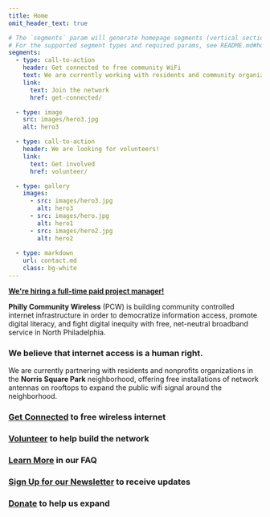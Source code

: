 ```yaml
---
title: Home
omit_header_text: true

# The `segments` param will generate homepage segments (vertical sections).
# For the supported segment types and required params, see README.md#homepage-segments
segments:
  - type: call-to-action
    header: Get connected to free community WiFi
    text: We are currently working with residents and community organizations in the area around Norris Square Park. If you live in the area, you can either get connected or host an antenna to connect your neighbors. 
    link:
      text: Join the network
      href: get-connected/

  - type: image
    src: images/hero3.jpg
    alt: hero3

  - type: call-to-action
    header: We are looking for volunteers!
    link: 
      text: Get involved
      href: volunteer/

  - type: gallery
    images:
      - src: images/hero3.jpg
        alt: hero3
      - src: images/hero.jpg
        alt: hero1
      - src: images/hero2.jpg
        alt: hero2
  
  - type: markdown
    url: contact.md
    class: bg-white
---
```


**[We're hiring a full-time paid project manager!](/job)**

**Philly Community Wireless** (PCW) is building community controlled internet infrastructure in order to democratize information access, promote digital literacy, and fight digital inequity with free, net-neutral broadband service in North Philadelphia.

### We believe that internet access is a human right.

We are currently partnering with residents and nonprofits organizations in the **Norris Square Park** neighborhood, offering free installations of network antennas on rooftops to expand the public wifi signal around the neighborhood.

### [Get Connected](https://docs.google.com/forms/d/e/1FAIpQLSfjx0A9mFxMiXSb1jisgcHFHwTzktsuz4c36Ja1tVOQjjXzow/viewform) to free wireless internet

### [Volunteer](mailto:phillycommunitywireless@gmail.com) to help build the network

### [Learn More](https://phillycommunitywireless.org/faq/) in our FAQ

### [Sign Up for our Newsletter](https://phillycommunitywireless.us5.list-manage.com/subscribe?u=7a97e4278a5833f5505a85940&id=6af414f631) to receive updates

### [Donate](https://phillycommunitywireless.wedid.it/) to help us expand
